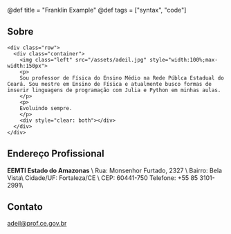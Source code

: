 @def title = "Franklin Example"
@def tags = ["syntax", "code"]

## Sobre

~~~
<div class="row">
  <div class="container">
    <img class="left" src="/assets/adeil.jpg" style="width:100%;max-width:150px">
    <p>
    Sou professor de Física do Ensino Médio na Rede Públca Estadual do Ceará. Sou mestre em Ensino de Física e atualmente busco formas de inserir linguagens de programação com Julia e Python em minhas aulas.
    </p>
    <p>
    Evoluindo sempre.
    </p>
    <div style="clear: both"></div>      
  </div>
</div>
~~~

## Endereço Profissional

**EEMTI Estado do Amazonas** \\
Rua: Monsenhor Furtado, 2327 \\
Bairro: Bela Vista\\
Cidade/UF: Fortaleza/CE \\
CEP: 60441-750
Telefone: +55 85 3101-2991\\

## Contato

adeil@prof.ce.gov.br